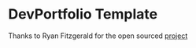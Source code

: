 # DevPortfolio Template

Thanks to Ryan Fitzgerald for the open sourced [project](https://github.com/RyanFitzgerald/devportfolio)
